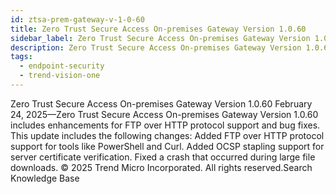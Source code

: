 ```yaml
---
id: ztsa-prem-gateway-v-1-0-60
title: Zero Trust Secure Access On-premises Gateway Version 1.0.60
sidebar_label: Zero Trust Secure Access On-premises Gateway Version 1.0.60
description: Zero Trust Secure Access On-premises Gateway Version 1.0.60
tags:
  - endpoint-security
  - trend-vision-one
---
```


 Zero Trust Secure Access On-premises Gateway Version 1.0.60 February 24, 2025—Zero Trust Secure Access On-premises Gateway Version 1.0.60 includes enhancements for FTP over HTTP protocol support and bug fixes. This update includes the following changes: Added FTP over HTTP protocol support for tools like PowerShell and Curl. Added OCSP stapling support for server certificate verification. Fixed a crash that occurred during large file downloads. © 2025 Trend Micro Incorporated. All rights reserved.Search Knowledge Base